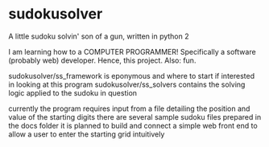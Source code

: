# sudokusolver
A little sudoku solvin' son of a gun, written in python 2

I am learning how to a COMPUTER PROGRAMMER! Specifically a software (probably web) developer.
Hence, this project. Also: fun.

sudokusolver/ss_framework is eponymous and where to start if interested in looking at this program
sudokusolver/ss_solvers contains the solving logic applied to the sudoku in question

currently the program requires input from a file detailing the position and value of the starting digits
  there are several sample sudoku files prepared in the docs folder
it is planned to build and connect a simple web front end to allow a user to enter the starting grid intuitively

